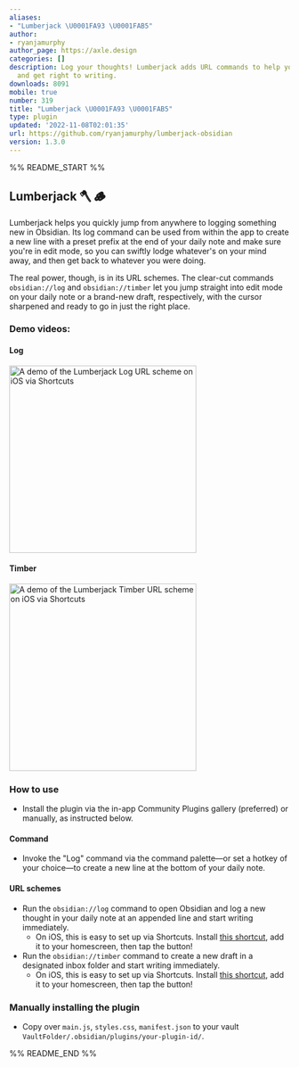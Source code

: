 ```yaml
---
aliases:
- "Lumberjack \U0001FA93 \U0001FAB5"
author:
- ryanjamurphy
author_page: https://axle.design
categories: []
description: Log your thoughts! Lumberjack adds URL commands to help you axe inefficiency
  and get right to writing.
downloads: 8091
mobile: true
number: 319
title: "Lumberjack \U0001FA93 \U0001FAB5"
type: plugin
updated: '2022-11-08T02:01:35'
url: https://github.com/ryanjamurphy/lumberjack-obsidian
version: 1.3.0
---
```


%% README_START %%

## Lumberjack 🪓 🪵

Lumberjack helps you quickly jump from anywhere to logging something new in Obsidian. Its log command can be used from within the app to create a new line with a preset prefix at the end of your daily note and make sure you're in edit mode, so you can swiftly lodge whatever's on your mind away, and then get back to whatever you were doing.

The real power, though, is in its URL schemes. The clear-cut commands `obsidian://log` and `obsidian://timber` let you jump straight into edit mode on your daily note or a brand-new draft, respectively, with the cursor sharpened and ready to go in just the right place.

### Demo videos:

#### Log
<img src="https://user-images.githubusercontent.com/3618647/136626863-e4bb5fd0-e6d8-4341-aee4-d2a6359cc912.MP4" style="width: 24em;" alt="A demo of the Lumberjack Log URL scheme on iOS via Shortcuts">

#### Timber
<img src="https://user-images.githubusercontent.com/3618647/136626936-cafb5e96-0363-47b2-8509-b7b18cdbe158.MP4" style="width: 24em;" alt="A demo of the Lumberjack Timber URL scheme on iOS via Shortcuts">


### How to use

- Install the plugin via the in-app Community Plugins gallery (preferred) or manually, as instructed below.

#### Command

- Invoke the "Log" command via the command palette—or set a hotkey of your choice—to create a new line at the bottom of your daily note.

#### URL schemes

- Run the `obsidian://log` command to open Obsidian and log a new thought in your daily note at an appended line and start writing immediately.
  - On iOS, this is easy to set up via Shortcuts. Install [this shortcut](https://www.icloud.com/shortcuts/1efa6b9ee42242bd906884d3d8a52b92), add it to your homescreen, then tap the button! 
- Run the `obsidian://timber` command to create a new draft in a designated inbox folder and start writing immediately.
  -  On iOS, this is easy to set up via Shortcuts. Install [this shortcut](https://www.icloud.com/shortcuts/6594b965deab401e814aeeeb593b551d), add it to your homescreen, then tap the button! 

### Manually installing the plugin

- Copy over `main.js`, `styles.css`, `manifest.json` to your vault `VaultFolder/.obsidian/plugins/your-plugin-id/`.


%% README_END %%